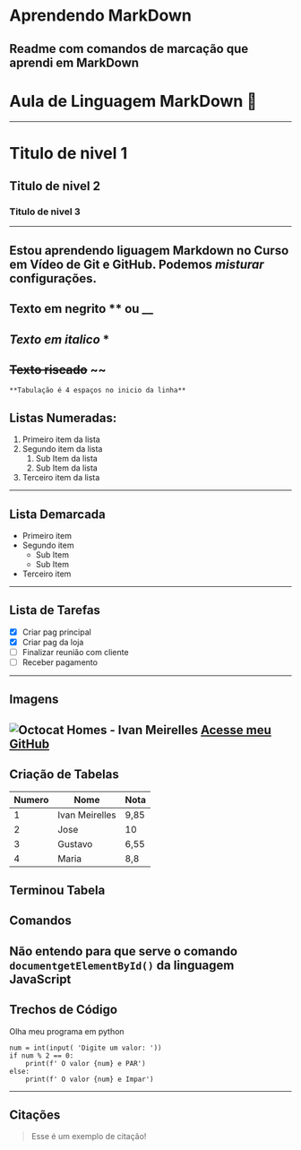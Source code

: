 # Aprendendo MarkDown
 Readme com comandos de marcação que aprendi em MarkDown
---

# Aula de Linguagem MarkDown 🖖 

***

# Titulo de nivel 1 
## Titulo de nivel 2 
### Titulo de nivel 3 

---
Estou aprendendo liguagem **Markdown** no Curso em Vídeo de Git e GitHub.
Podemos __*misturar*__ configurações.
---

**Texto em negrito**
** ou __
---

*Texto em italico* 
*
---

~~Texto riscado~~
~~
--
    **Tabulação é 4 espaços no inicio da linha**
## Listas Numeradas:
1. Primeiro item da lista
2. Segundo item da lista
   1. Sub Item da lista
   2. Sub Item da lista
3. Terceiro item da lista
---
## Lista Demarcada
* Primeiro item
* Segundo item
   * Sub Item
   * Sub Item
* Terceiro item
---

## Lista de Tarefas
* [x] Criar pag principal
* [x] Criar pag da loja
* [ ] Finalizar reunião com cliente
* [ ] Receber pagamento
---
## Imagens
![Octocat Homes - Ivan Meirelles](https://user-images.githubusercontent.com/114192952/193359750-919f54ee-e57a-4396-8479-588f19e72335.jpg)
[Acesse meu GitHub](https://github.com/IvanMeirellesGit)
---
## Criação de Tabelas
Numero | Nome | Nota
--- | --- | ---
1 | Ivan Meirelles | 9,85
2 | Jose | 10
3 | Gustavo | 6,55
4 | Maria | 8,8

Terminou Tabela
---
## Comandos
Não entendo para que serve o comando `documentgetElementById()` da linguagem JavaScript
---
## Trechos de Código
Olha meu programa em python

```
num = int(input( 'Digite um valor: '))
if num % 2 == 0:
    print(f' O valor {num} e PAR')
else:
    print(f' O valor {num} e Impar')
```
---
## Citações
> Esse é um exemplo de citação!